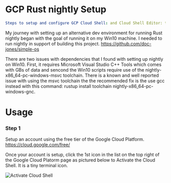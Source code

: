 # GCP Rust nightly Setup
```yaml
Steps to setup and configure GCP Cloud Shell: and Cloud Shell Editor: to use QEMU: and Rust nightly:.  
```
  
My journey with setting up an alternative dev environment for running Rust nightly began with the goal of running it on my Win10 machine. I needed to run nightly in support of building this project.  https://github.com/doc-jones/simple-os  
  
There are two issues with dependencies that I found with setting up nightly on Win10. First, it requires Microsoft Visual Studio C++ Tools which comes with GBs of data and sencond the Win10 scripts require use of the nightly-x86_64-pc-windows-msvc toolchain.  There is a known and well reported issue with using the msvc toolchain the the recommended fix is the use gcc instead with this command:  rustup install toolchain nightly-x86_64-pc-windows-gnc.  

# Usage  

### Step 1  

Setup an account using the free tier of the Google Cloud Platform. https://cloud.google.com/free/  

Once your account is setup, click the 1st icon in the list on the top right of the Google Cloud Platorm page as pictured below to Activate the Cloud Shell. It is a tiny terminal icon.  

![Activate Cloud Shell](https://user-images.githubusercontent.com/37349558/107147554-b3b64600-691c-11eb-8fd2-0b576af2da11.png)



